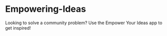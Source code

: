 # Empowering-Ideas
Looking to solve a community problem?  Use the Empower Your Ideas app to get inspired!
